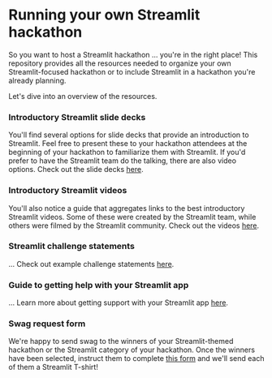 # Running your own Streamlit hackathon

So you want to host a Streamlit hackathon ... you're in the right place! This repository provides all the resources needed to organize your own Streamlit-focused hackathon or to include Streamlit in a hackathon you're already planning.

Let's dive into an overview of the resources.

### Introductory Streamlit slide decks
You'll find several options for slide decks that provide an introduction to Streamlit. Feel free to present these to your hackathon attendees at the beginning of your hackathon to familiarize them with Streamlit. If you'd prefer to have the Streamlit team do the talking, there are also video options.
Check out the slide decks [here](https://github.com/carolinedlu/streamlit-hackathon/tree/main/slides).

### Introductory Streamlit videos
You'll also notice a guide that aggregates links to the best introductory Streamlit videos. Some of these were created by the Streamlit team, while others were filmed by the Streamlit community.
Check out the videos [here](https://github.com/carolinedlu/streamlit-hackathon/blob/main/videos.md).

### Streamlit challenge statements
...
Check out example challenge statements [here](https://github.com/carolinedlu/streamlit-hackathon/tree/main/challenge-statements).

### Guide to getting help with your Streamlit app
...
Learn more about getting support with your Streamlit app [here](https://github.com/carolinedlu/streamlit-hackathon/blob/main/app-support.md).

### Swag request form

We're happy to send swag to the winners of your Streamlit-themed hackathon or the Streamlit category of your hackathon. Once the winners have been selected, instruct them to complete [this form](https://forms.streamlit.io/community-hackathons) and we'll send each of them a Streamlit T-shirt!
